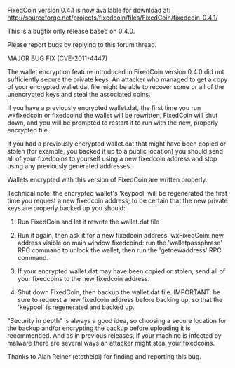 FixedCoin version 0.4.1 is now available for download at:
http://sourceforge.net/projects/fixedcoin/files/FixedCoin/fixedcoin-0.4.1/

This is a bugfix only release based on 0.4.0.

Please report bugs by replying to this forum thread.

MAJOR BUG FIX  (CVE-2011-4447)

The wallet encryption feature introduced in FixedCoin version 0.4.0 did not sufficiently secure the private keys. An attacker who
managed to get a copy of your encrypted wallet.dat file might be able to recover some or all of the unencrypted keys and steal the
associated coins.

If you have a previously encrypted wallet.dat, the first time you run wxfixedcoin or fixedcoind the wallet will be rewritten, FixedCoin will
shut down, and you will be prompted to restart it to run with the new, properly encrypted file.

If you had a previously encrypted wallet.dat that might have been copied or stolen (for example, you backed it up to a public
location) you should send all of your fixedcoins to yourself using a new fixedcoin address and stop using any previously generated addresses.

Wallets encrypted with this version of FixedCoin are written properly.

Technical note: the encrypted wallet's 'keypool' will be regenerated the first time you request a new fixedcoin address; to be certain that the
new private keys are properly backed up you should:

1. Run FixedCoin and let it rewrite the wallet.dat file

2. Run it again, then ask it for a new fixedcoin address.
wxFixedCoin: new address visible on main window
fixedcoind: run the 'walletpassphrase' RPC command to unlock the wallet,  then run the 'getnewaddress' RPC command.

3. If your encrypted wallet.dat may have been copied or stolen, send all of your fixedcoins to the new fixedcoin address.

4. Shut down FixedCoin, then backup the wallet.dat file.
IMPORTANT: be sure to request a new fixedcoin address before backing up, so that the 'keypool' is regenerated and backed up.

"Security in depth" is always a good idea, so choosing a secure location for the backup and/or encrypting the backup before uploading it is recommended. And as in previous releases, if your machine is infected by malware there are several ways an attacker might steal your fixedcoins.

Thanks to Alan Reiner (etotheipi) for finding and reporting this bug.
